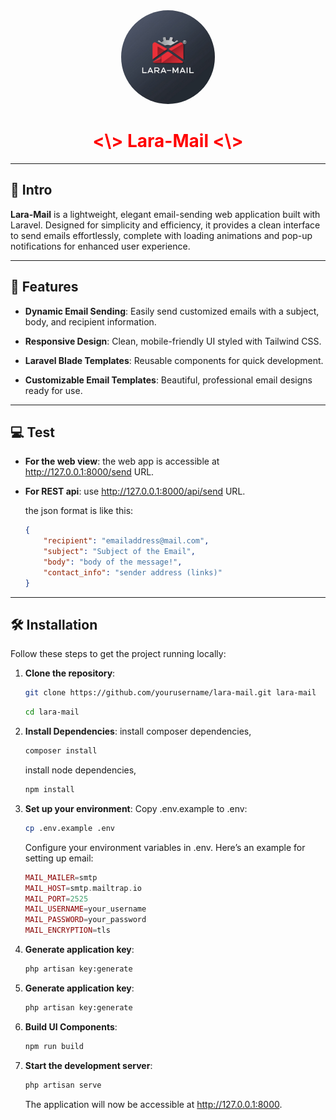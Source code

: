 <div align="center">
    <img style='border-radius: 50%; width: 150px;' src='./public/laramail-red.jpg' alt='image'>
  <h1 style="color: red;"> <\> Lara-Mail <\> </h1>
</div>

---

## 📧 Intro

**Lara-Mail** is a lightweight, elegant email-sending web application built with Laravel. Designed for simplicity and efficiency, it provides a clean interface to send emails effortlessly, complete with loading animations and pop-up notifications for enhanced user experience.

---

## 🚀 Features

- **Dynamic Email Sending**: Easily send customized emails with a subject, body, and recipient information.

- **Responsive Design**: Clean, mobile-friendly UI styled with Tailwind CSS.

- **Laravel Blade Templates**: Reusable components for quick development.

- **Customizable Email Templates**: Beautiful, professional email designs ready for use.

---

## 💻 Test

- **For the web view**: the web app is accessible at http://127.0.0.1:8000/send URL.

- **For REST api**: use http://127.0.0.1:8000/api/send URL.

    the json format is like this:
    ```json
    {
        "recipient": "emailaddress@mail.com",
        "subject": "Subject of the Email",
        "body": "body of the message!",
        "contact_info": "sender address (links)"
    }
    ```

---

## 🛠️ Installation

Follow these steps to get the project running locally:

1. **Clone the repository**:
   ```bash
   git clone https://github.com/yourusername/lara-mail.git lara-mail
   ```
    ```bash
   cd lara-mail
    ```

2. **Install Dependencies**:
    install composer dependencies,
   ```bash
   composer install
    ```
    install node dependencies,
    ```bash
    npm install
    ```

3. **Set up your environment**:
    Copy .env.example to .env:
    ```bash
    cp .env.example .env
    ```
    Configure your environment variables in .env. Here’s an example for setting up email:
    ```php
    MAIL_MAILER=smtp
    MAIL_HOST=smtp.mailtrap.io
    MAIL_PORT=2525
    MAIL_USERNAME=your_username
    MAIL_PASSWORD=your_password
    MAIL_ENCRYPTION=tls

    ```

4. **Generate application key**:
    ```bash
    php artisan key:generate
    ```

5. **Generate application key**:
    ```bash
    php artisan key:generate
    ```

6. **Build UI Components**:
    ```bash
    npm run build
    ```

7. **Start the development server**:
    ```bash
    php artisan serve
    ```
    The application will now be accessible at http://127.0.0.1:8000.
